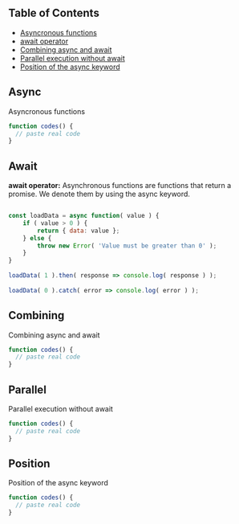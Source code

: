 ## Table of Contents

- [Asyncronous functions](#async)
- [await operator](#await)
- [Combining async and await](#combining)
- [Parallel execution without await](#parallel)
- [Position of the async keyword](#position)

## Async

Asyncronous functions

```js
function codes() {
  // paste real code
}
```

## Await

**await operator:**
Asynchronous functions are functions that return a promise. We denote them by using the async keyword.

```javascript

const loadData = async function( value ) {
    if ( value > 0 ) {
        return { data: value };
    } else {
        throw new Error( 'Value must be greater than 0' );
    }
}
 
loadData( 1 ).then( response => console.log( response ) );
 
loadData( 0 ).catch( error => console.log( error ) );
```

## Combining

Combining async and await

```js
function codes() {
  // paste real code
}
```

## Parallel

Parallel execution without await

```js
function codes() {
  // paste real code
}
```

## Position

Position of the async keyword

```js
function codes() {
  // paste real code
}
```
